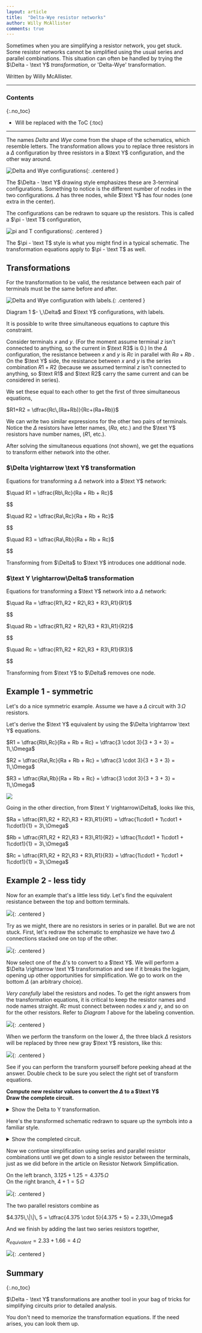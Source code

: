 ```yaml
---
layout: article
title:  "Delta-Wye resistor networks"
author: Willy McAllister
comments: true
---
```


Sometimes when you are simplifying a resistor network, you get stuck. Some resistor networks cannot be simplified using the usual series and parallel combinations. This situation can often be handled by trying the $\Delta - \text Y$ *transformation*, or 'Delta-Wye' transformation. 

Written by Willy McAllister.

----

### Contents
{:.no_toc}

* Will be replaced with the ToC
{:toc}

----

The names *Delta* and *Wye* come from the shape of the schematics, which resemble letters. The transformation allows you to replace three resistors in a $\Delta$ configuration by three resistors in a $\text Y$ configuration, and the other way around. 

![Delta and Wye configurations](https://ka-perseus-images.s3.amazonaws.com/801966b0b8e1e43a390d1975a0bdee3d3b59259f.svg){: .centered }

The $\Delta - \text Y$ drawing style emphasizes these are 3-terminal configurations. Something to notice is the different number of nodes in the two configurations. $\Delta$ has three nodes, while $\text Y$ has four nodes (one extra in the center).

The configurations can be redrawn to square up the resistors. This is called a $\pi - \text T$ configuration,

![pi and T configurations](https://ka-perseus-images.s3.amazonaws.com/a88345766c62854d2c426c1c8f034f3ca7767e01.svg){: .centered }

The $\pi - \text T$ style is what you might find in a typical schematic. The transformation equations apply to $\pi - \text T$ as well.

## Transformations

For the transformation to be valid, the resistance between each pair of terminals must be the same before and after. 

![Delta and Wye configuration with labels.](https://ka-perseus-images.s3.amazonaws.com/05cc24f20113bc6937dec9b8e85ee09e032d2a66.svg){: .centered }

<p class="caption ">Diagram 1 $- \,\Delta$ and $\text Y$ configurations, with labels.</p>

It is possible to write three simultaneous equations to capture this constraint. 

Consider terminals $x$ and $y$. (For the moment assume terminal $z$ isn't connected to anything, so the current in $\text R3$ is $0$.) In the $\Delta$ configuration, the resistance between  $x$ and $y$ is $Rc$ in parallel with $Ra +Rb$ . On the $\text Y$ side, the resistance between $x$ and $y$ is the series combination $R1+R2$ (because we assumed terminal $z$ isn't connected to anything, so $\text R1$ and $\text R2$ carry the same current and can be considered in series). 

We set these equal to each other to get the first of three simultaneous equations,

$R1+R2 = \dfrac{Rc\,(Ra+Rb)}{Rc+(Ra+Rb)}$

We can write two similar expressions for the other two pairs of terminals. Notice the $\Delta$ resistors have letter names, $(Ra$, etc.$)$ and the $\text Y$ resistors have number names, $(R1$, etc.$)$.

After solving the simultaneous equations (not shown), we get the equations to transform either network into the other.

### $\Delta \rightarrow \text Y$ transformation

Equations for transforming a $\Delta$ network into a $\text Y$ network:

<p>$\quad R1 = \dfrac{Rb\,Rc}{Ra + Rb + Rc}$</p>
$$
<p>$\quad R2 = \dfrac{Ra\,Rc}{Ra + Rb + Rc}$</p>
$$
<p>$\quad R3 = \dfrac{Ra\,Rb}{Ra + Rb + Rc}$</p>

$$
<p>Transforming from $\Delta$ to $\text Y$ introduces one additional node.</p>

### $\text Y \rightarrow\Delta$ transformation

Equations for transforming a $\text Y$ network into a $\Delta$ network:

<p>$\quad Ra = \dfrac{R1\,R2 + R2\,R3 + R3\,R1}{R1}$</p>
$$
<p>$\quad Rb = \dfrac{R1\,R2 + R2\,R3 + R3\,R1}{R2}$</p>
$$
<p>$\quad Rc = \dfrac{R1\,R2 + R2\,R3 + R3\,R1}{R3}$</p>

$$
<p>Transforming from $\text Y$ to $\Delta$ removes one node.</p>

## Example 1 - symmetric

Let's do a nice symmetric example. Assume we have a $\Delta$ circuit with $3\,\Omega$ resistors. 

Let's derive the $\text Y$ equivalent by using the $\Delta \rightarrow \text Y$ equations.

$R1 = \dfrac{Rb\,Rc}{Ra + Rb + Rc} = \dfrac{3 \cdot 3}{3 + 3 + 3} = 1\,\Omega$

$R2 = \dfrac{Ra\,Rc}{Ra + Rb + Rc} = \dfrac{3 \cdot 3}{3 + 3 + 3} = 1\,\Omega$

$R3 = \dfrac{Ra\,Rb}{Ra + Rb + Rc} = \dfrac{3 \cdot 3}{3 + 3 + 3} = 1\,\Omega$

![](https://ka-perseus-images.s3.amazonaws.com/c6789351f8a5107cacd2c0010b937032f073ac73.svg)

Going in the other direction, from $\text Y \rightarrow\Delta$, looks like this,

$Ra = \dfrac{R1\,R2 + R2\,R3 + R3\,R1}{R1}  = \dfrac{1\cdot1 + 1\cdot1 + 1\cdot1}{1} = 3\,\Omega$

$Rb = \dfrac{R1\,R2 + R2\,R3 + R3\,R1}{R2}  = \dfrac{1\cdot1 + 1\cdot1 + 1\cdot1}{1} = 3\,\Omega$

$Rc = \dfrac{R1\,R2 + R2\,R3 + R3\,R1}{R3}  = \dfrac{1\cdot1 + 1\cdot1 + 1\cdot1}{1} = 3\,\Omega$

## Example 2 - less tidy

Now for an example that's a little less tidy. Let's find the equivalent resistance between the top and bottom terminals.

![](https://ka-perseus-images.s3.amazonaws.com/5d6b711e0f765ad7e88a6d18b39bf20850ac8e18.svg){: .centered }

Try as we might, there are no resistors in series or in parallel. But we are not stuck. First, let's redraw the schematic to emphasize we have two $\Delta$ connections stacked one on top of the other. 

![](https://ka-perseus-images.s3.amazonaws.com/ed2ef2bdcfab1d6c66ae3bc17629a2c783d3ec64.svg){: .centered }

Now select one of the $\Delta$'s to convert to a $\text Y$. We will perform a $\Delta \rightarrow \text Y$ transformation and see if it breaks the logjam, opening up other opportunities for simplification. 
We go to work on the bottom $\Delta$ (an arbitrary choice). 

*Very carefully* label the resistors and nodes. To get the right answers from the transformation equations, it is critical to keep the resistor names and node names straight. $Rc$ must connect between nodes $x$ and $y$, and so on for the other resistors. Refer to *Diagram* *1* above for the labeling convention.

![](https://ka-perseus-images.s3.amazonaws.com/a656d249bff7a459daa9df0ebcb2c9b84f318f6d.svg){: .centered }

When we perform the transform on the lower $\Delta$, the three black $\Delta$ resistors will be replaced by three new gray $\text Y$ resistors, like this:

![](https://ka-perseus-images.s3.amazonaws.com/b0c3af9ae2f46f3efa5620d14b6886971eeac777.svg){: .centered }

See if you can perform the transform yourself before peeking ahead at the answer. Double check to be sure you select the right set of transform equations.

**Compute new resistor values to convert the $\Delta$ to a $\text Y$**  
**Draw the complete circuit.**  

<details>
<summary>Show the Delta to Y transformation.</summary>
<p>Apply the transformation equations for $\Delta \rightarrow \text Y$.</p>
<p>
$R1 = \dfrac{Rb\,Rc}{Ra + Rb + Rc} = \dfrac{5\cdot 3}{4 + 5 + 3} = \dfrac{15}{12}= 1.25\,\Omega$</p>

<p>$R2 = \dfrac{Ra\,Rc}{Ra + Rb + Rc} = \dfrac{4\cdot 3}{4 + 5 + 3} = \dfrac{12}{12}= 1\,\Omega$</p>

<p>$R3 = \dfrac{Ra\,Rb}{Ra + Rb + Rc}= \dfrac{4\cdot 5}{4 + 5 + 3} = \dfrac{20}{12}= 1.66\,\Omega$
</p>

<p>Now substitute the equivalent $\text Y$ network in place of the $\Delta$ resistors. Make sure the $\text Y$ resistor names connect between the proper node names. Refer to <em>Diagram 1</em> above for the labeling convention.</p>

<p>And voilà! Here's our circuit with the substituted $\text Y$ resistors in place of the bottom $\Delta$. The circuit now has series and parallel resistors where there were none before. </p>

<p class="centered">
<img src="https://ka-perseus-images.s3.amazonaws.com/f4a19d613dccddb714e8ca1e8ba002dccc7e628d.svg">
</p>

</details>

Here's the transformed schematic redrawn to square up the symbols into a familiar style.

<details>
<summary>Show the completed circuit.</summary>
<img src="https://ka-perseus-images.s3.amazonaws.com/8b336f68ba2a02ea0c5a9b25b4eb91c0e041bead.svg">
</details>

Now we continue simplification using series and parallel resistor combinations until we get down to a single resistor between the terminals, just as we did before in the article on Resistor Network Simplification.

On the left branch, $3.125 + 1.25 = 4.375 \,\Omega$  
On the right branch, $4 + 1 = 5\,\Omega$

![](https://ka-perseus-images.s3.amazonaws.com/17c405dba966e5cfeecb4c98cd4b5cfe7e4b1ee0.svg){: .centered }

The two parallel resistors combine as 

$4.375\,\|\|\, 5 = \dfrac{4.375 \cdot 5}{4.375 + 5} = 2.33\,\Omega$  

And we finish by adding the last two series resistors together,

$R_{equivalent} = 2.33 + 1.66 = 4\,\Omega$

 ![](https://ka-perseus-images.s3.amazonaws.com/0d5b884ea84fd26f90545a69649f014388074063.svg){: .centered }

## Summary
{:.no_toc}

$\Delta - \text Y$ transformations are another tool in your bag of tricks for simplifying circuits prior to detailed analysis.

You don't need to memorize the transformation equations. If the need arises, you can look them up.
